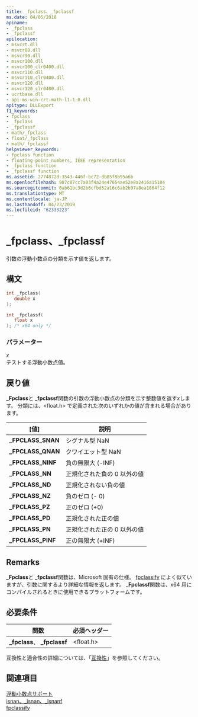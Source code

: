 ```yaml
---
title: _fpclass、_fpclassf
ms.date: 04/05/2018
apiname:
- _fpclass
- _fpclassf
apilocation:
- msvcrt.dll
- msvcr80.dll
- msvcr90.dll
- msvcr100.dll
- msvcr100_clr0400.dll
- msvcr110.dll
- msvcr110_clr0400.dll
- msvcr120.dll
- msvcr120_clr0400.dll
- ucrtbase.dll
- api-ms-win-crt-math-l1-1-0.dll
apitype: DLLExport
f1_keywords:
- fpclass
- _fpclass
- _fpclassf
- math/_fpclass
- float/_fpclass
- math/_fpclassf
helpviewer_keywords:
- fpclass function
- floating-point numbers, IEEE representation
- _fpclass function
- _fpclassf function
ms.assetid: 2774872d-3543-446f-bc72-db85f8b95a6b
ms.openlocfilehash: 987c87cc7a03f4a24e47654ae52e8a2416a15184
ms.sourcegitcommit: 0ab61bc3d2b6cfbd52a16c6ab2b97a8ea1864f12
ms.translationtype: MT
ms.contentlocale: ja-JP
ms.lasthandoff: 04/23/2019
ms.locfileid: "62333223"
---
```

# <a name="fpclass-fpclassf"></a>_fpclass、_fpclassf

引数の浮動小数点の分類を示す値を返します。

## <a name="syntax"></a>構文

```C
int _fpclass(
   double x
);

int _fpclassf(
   float x
); /* x64 only */
```

### <a name="parameters"></a>パラメーター

*x*<br/>
テストする浮動小数点値。

## <a name="return-value"></a>戻り値

**_Fpclass**と **_fpclassf**関数の引数の浮動小数点の分類を示す整数値を返す*x*します。 分類には、\<float.h> で定義された次のいずれかの値が含まれる場合があります。

|[値]|説明|
|-----------|-----------------|
|**_FPCLASS_SNAN**|シグナル型 NaN|
|**_FPCLASS_QNAN**|クワイエット型 NaN|
|**_FPCLASS_NINF**|負の無限大 (-INF)|
|**_FPCLASS_NN**|正規化された負の 0 以外の値|
|**_FPCLASS_ND**|正規化されない負の値|
|**_FPCLASS_NZ**|負のゼロ (- 0)|
|**_FPCLASS_PZ**|正のゼロ (+0)|
|**_FPCLASS_PD**|正規化された正の値|
|**_FPCLASS_PN**|正規化された正の 0 以外の値|
|**_FPCLASS_PINF**|正の無限大 (+INF)|

## <a name="remarks"></a>Remarks

**_Fpclass**と **_fpclassf**関数は、Microsoft 固有の仕様。 [fpclassify](fpclassify.md) によく似ていますが、引数に関するより詳細な情報を返します。 **_Fpclassf**関数は、x64 用にコンパイルされるときに使用できるプラットフォームです。

## <a name="requirements"></a>必要条件

|関数|必須ヘッダー|
|--------------|---------------------|
|**_fpclass**、 **_fpclassf**|\<float.h>|

互換性と適合性の詳細については、「[互換性](../../c-runtime-library/compatibility.md)」を参照してください。

## <a name="see-also"></a>関連項目

[浮動小数点サポート](../../c-runtime-library/floating-point-support.md)<br/>
[isnan、_isnan、_isnanf](isnan-isnan-isnanf.md)<br/>
[fpclassify](fpclassify.md)<br/>